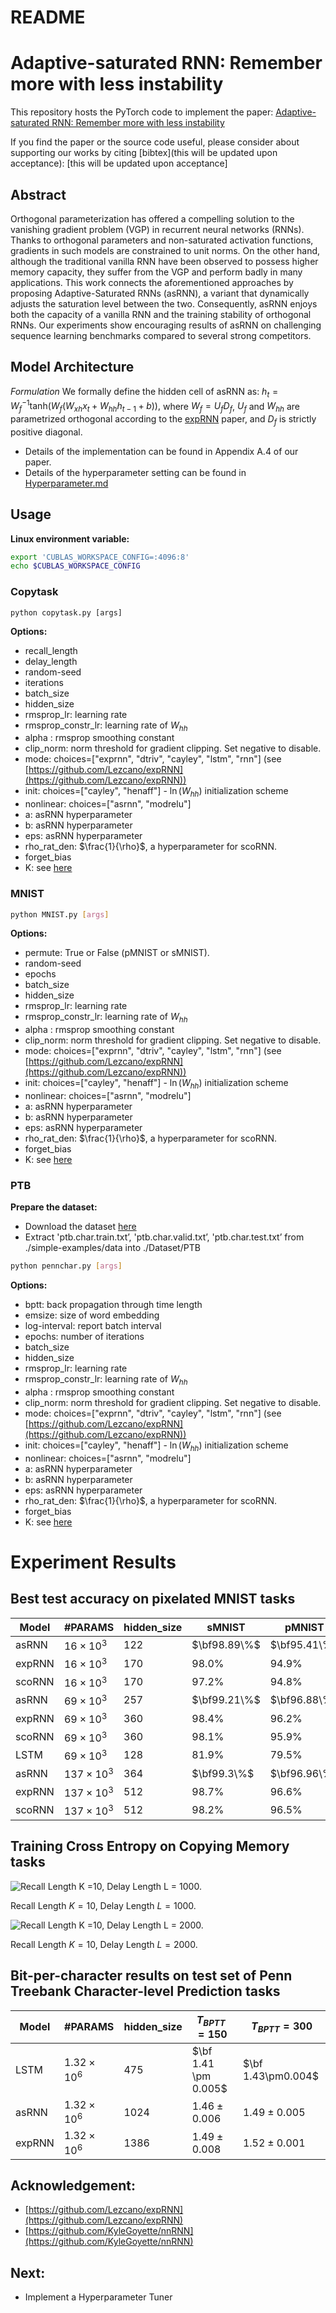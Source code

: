 # README

# Adaptive-saturated RNN: Remember more with less instability

This repository hosts the PyTorch code to implement the paper: [Adaptive-saturated RNN: Remember more with less instability](https://openreview.net/forum?id=FFpyxQXMksb)

If you find the paper or the source code useful, please consider about supporting our works by citing [bibtex](this will be updated upon acceptance): [this will be updated upon acceptance]

## Abstract

Orthogonal parameterization has offered a compelling solution to the vanishing gradient problem (VGP) in recurrent neural networks (RNNs). Thanks to orthogonal parameters and non-saturated activation functions, gradients in such models are constrained to unit norms. On the other hand, although the traditional vanilla RNN have been observed to possess higher memory capacity, they suffer from the VGP and perform badly in many applications. This work connects the aforementioned approaches by proposing Adaptive-Saturated RNNs (asRNN), a variant that dynamically adjusts the saturation level between the two. Consequently, asRNN enjoys both the capacity of a vanilla RNN and the training stability of orthogonal RNNs. Our experiments show encouraging results of asRNN on challenging sequence learning benchmarks compared to several strong competitors.

## Model Architecture

*Formulation* We formally define the hidden cell of asRNN as:
$h_t = W_f^{-1}\mathrm{tanh}(W_f(W_{xh}x_{t}+W_{hh}h_{t-1} + b)),$
where $W_f = U_fD_f$, $U_f$ and $W_{hh}$ are parametrized orthogonal according to the [expRNN](https://arxiv.org/abs/1901.08428) paper, and $D_f$ is strictly positive diagonal.

- Details of the implementation can be found in Appendix A.4 of our paper.
- Details of the hyperparameter setting can be found in [Hyperparameter.md](Hyperparameter.md)

## Usage

**Linux environment variable:**

```bash
export 'CUBLAS_WORKSPACE_CONFIG=:4096:8'
echo $CUBLAS_WORKSPACE_CONFIG
```

### Copytask

```
python copytask.py [args]
```

**Options:**

- recall_length
- delay_length
- random-seed
- iterations
- batch_size
- hidden_size
- rmsprop_lr: learning rate
- rmsprop_constr_lr: learning rate of $W_{hh}$
- alpha : rmsprop smoothing constant
- clip_norm: norm threshold for gradient clipping. Set negative to disable.
- mode: choices=["exprnn", "dtriv", "cayley", "lstm", "rnn"] (see [https://github.com/Lezcano/expRNN](https://github.com/Lezcano/expRNN))
- init: choices=["cayley", "henaff"] - $\ln(W_{hh})$ initialization scheme
- nonlinear: choices=["asrnn", "modrelu"]
- a: asRNN hyperparameter
- b: asRNN hyperparameter
- eps: asRNN hyperparameter
- rho_rat_den: $\frac{1}{\rho}$, a hyperparameter for scoRNN.
- forget_bias
- K: see [here](https://github.com/Lezcano/expRNN)

### MNIST

```bash
python MNIST.py [args]
```

**Options:**

- permute: True or False (pMNIST or sMNIST).
- random-seed
- epochs
- batch_size
- hidden_size
- rmsprop_lr: learning rate
- rmsprop_constr_lr: learning rate of $W_{hh}$
- alpha : rmsprop smoothing constant
- clip_norm: norm threshold for gradient clipping. Set negative to disable.
- mode: choices=["exprnn", "dtriv", "cayley", "lstm", "rnn"] (see [https://github.com/Lezcano/expRNN](https://github.com/Lezcano/expRNN))
- init: choices=["cayley", "henaff"] - $\ln(W_{hh})$ initialization scheme
- nonlinear: choices=["asrnn", "modrelu"]
- a: asRNN hyperparameter
- b: asRNN hyperparameter
- eps: asRNN hyperparameter
- rho_rat_den: $\frac{1}{\rho}$, a hyperparameter for scoRNN.
- forget_bias
- K: see [here](https://github.com/Lezcano/expRNN)

### PTB

**Prepare the dataset:**

- Download the dataset [here](http://www.fit.vutbr.cz/~imikolov/rnnlm/simple-examples.tgz)
- Extract 'ptb.char.train.txt’, 'ptb.char.valid.txt’, 'ptb.char.test.txt’ from ./simple-examples/data into ./Dataset/PTB

```bash
python pennchar.py [args]
```

**Options:**

- bptt: back propagation through time length
- emsize: size of word embedding
- log-interval: report batch interval
- epochs: number of iterations
- batch_size
- hidden_size
- rmsprop_lr: learning rate
- rmsprop_constr_lr: learning rate of $W_{hh}$
- alpha : rmsprop smoothing constant
- clip_norm: norm threshold for gradient clipping. Set negative to disable.
- mode: choices=["exprnn", "dtriv", "cayley", "lstm", "rnn"] (see [https://github.com/Lezcano/expRNN](https://github.com/Lezcano/expRNN))
- init: choices=["cayley", "henaff"] - $\ln(W_{hh})$ initialization scheme
- nonlinear: choices=["asrnn", "modrelu"]
- a: asRNN hyperparameter
- b: asRNN hyperparameter
- eps: asRNN hyperparameter
- rho_rat_den: $\frac{1}{\rho}$, a hyperparameter for scoRNN.
- forget_bias
- K: see [here](https://github.com/Lezcano/expRNN)

# Experiment Results

## Best test accuracy on pixelated MNIST tasks

| Model | #PARAMS | hidden_size | sMNIST | pMNIST |
| --- | --- | --- | --- | --- |
| asRNN | $16\times10^3$ | $122$ | $\bf98.89\%$ | $\bf95.41\%$ |
| expRNN | $16\times10^3$ | $170$ | $98.0\%$ | $94.9\%$ |
| scoRNN | $16\times10^3$ | $170$ | $97.2\%$ | $94.8\%$ |
| asRNN | $69\times10^3$ | $257$ | $\bf99.21\%$ | $\bf96.88\%$ |
| expRNN | $69\times10^3$ | $360$ | $98.4\%$ | $96.2\%$ |
| scoRNN | $69\times10^3$ | $360$ | $98.1\%$ | $95.9\%$ |
| LSTM | $69\times10^3$ | $128$ | $81.9\%$ | $79.5\%$ |
| asRNN | $137\times10^3$ | $364$ | $\bf99.3\%$ | $\bf96.96\%$ |
| expRNN | $137\times10^3$ | $512$ | $98.7\%$ | $96.6\%$ |
| scoRNN | $137\times10^3$ | $512$ | $98.2\%$ | $96.5\%$ |

## Training Cross Entropy on Copying Memory tasks

![Recall Length $K =10$, Delay Length $L = 1000$.](img/copy_1000.png)

Recall Length $K =10$, Delay Length $L = 1000$.

![Recall Length $K =10$, Delay Length $L = 2000$.](img/copy_2000.png)

Recall Length $K =10$, Delay Length $L = 2000$.

## Bit-per-character results on test set of Penn Treebank Character-level Prediction tasks

| Model | #PARAMS | hidden_size | $T_{BPTT}=150$ | $T_{BPTT}=300$ |
| --- | --- | --- | --- | --- |
| LSTM | $1.32\times10^6$ | $475$ | $\bf 1.41 \pm 0.005$ | $\bf 1.43\pm0.004$ |
| asRNN | $1.32\times10^6$ | $1024$ | $1.46 ± 0.006$ | $1.49 \pm 0.005$ |
| expRNN | $1.32\times10^6$ | $1386$ | $1.49\pm 0.008$ | $1.52 \pm 0.001$ |

## Acknowledgement:

- [https://github.com/Lezcano/expRNN](https://github.com/Lezcano/expRNN)
- [https://github.com/KyleGoyette/nnRNN](https://github.com/KyleGoyette/nnRNN)

## Next:

- Implement a Hyperparameter Tuner
